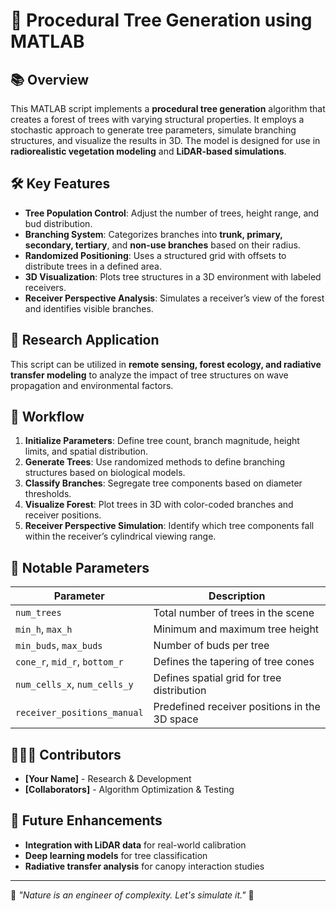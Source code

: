 # 🌳 Procedural Tree Generation using MATLAB

## 📚 Overview
This MATLAB script implements a **procedural tree generation** algorithm that creates a forest of trees with varying structural properties. It employs a stochastic approach to generate tree parameters, simulate branching structures, and visualize the results in 3D. The model is designed for use in **radiorealistic vegetation modeling** and **LiDAR-based simulations**.

## 🛠 Key Features
- **Tree Population Control**: Adjust the number of trees, height range, and bud distribution.
- **Branching System**: Categorizes branches into **trunk, primary, secondary, tertiary**, and **non-use branches** based on their radius.
- **Randomized Positioning**: Uses a structured grid with offsets to distribute trees in a defined area.
- **3D Visualization**: Plots tree structures in a 3D environment with labeled receivers.
- **Receiver Perspective Analysis**: Simulates a receiver’s view of the forest and identifies visible branches.

## 🎯 Research Application
This script can be utilized in **remote sensing, forest ecology, and radiative transfer modeling** to analyze the impact of tree structures on wave propagation and environmental factors.

## 🔄 Workflow
1. **Initialize Parameters**: Define tree count, branch magnitude, height limits, and spatial distribution.
2. **Generate Trees**: Use randomized methods to define branching structures based on biological models.
3. **Classify Branches**: Segregate tree components based on diameter thresholds.
4. **Visualize Forest**: Plot trees in 3D with color-coded branches and receiver positions.
5. **Receiver Perspective Simulation**: Identify which tree components fall within the receiver’s cylindrical viewing range.

## 🌟 Notable Parameters
| Parameter | Description |
|-----------|-------------|
| `num_trees` | Total number of trees in the scene |
| `min_h`, `max_h` | Minimum and maximum tree height |
| `min_buds`, `max_buds` | Number of buds per tree |
| `cone_r`, `mid_r`, `bottom_r` | Defines the tapering of tree cones |
| `num_cells_x`, `num_cells_y` | Defines spatial grid for tree distribution |
| `receiver_positions_manual` | Predefined receiver positions in the 3D space |

## 👨‍👩‍👦 Contributors
- **[Your Name]** - Research & Development
- **[Collaborators]** - Algorithm Optimization & Testing

## 🔧 Future Enhancements
- **Integration with LiDAR data** for real-world calibration
- **Deep learning models** for tree classification
- **Radiative transfer analysis** for canopy interaction studies

---
🎨 *"Nature is an engineer of complexity. Let's simulate it."* 🌳

